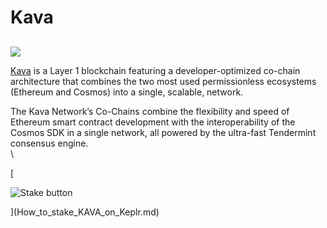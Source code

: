 # Kava

##

![](https://user-images.githubusercontent.com/95366163/149373067-1778652a-0040-40bb-b87e-37a09f9f0712.png)

[Kava](https://www.kava.io/) is a Layer 1 blockchain featuring a developer-optimized co-chain architecture that combines the two most used permissionless ecosystems (Ethereum and Cosmos) into a single, scalable, network.

The Kava Network’s Co-Chains combine the flexibility and speed of Ethereum smart contract development with the interoperability of the Cosmos SDK in a single network, all powered by the ultra-fast Tendermint consensus engine.\
\


\[

![Stake button](https://user-images.githubusercontent.com/95366163/154649078-6f51abf5-6a02-4c78-b808-349c60bfb379.png)

]\(How\_to\_stake\_KAVA\_on\_Keplr.md)
